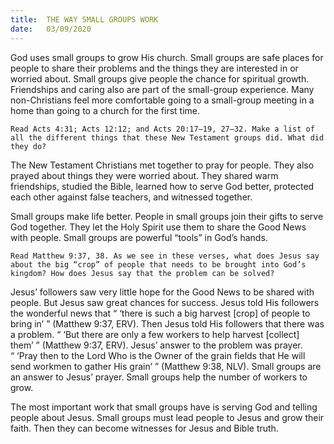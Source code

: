 ```yaml
---
title:  THE WAY SMALL GROUPS WORK
date:   03/09/2020
---
```


God uses small groups to grow His church. Small groups are safe places for people to share their problems and the things they are interested in or worried about. Small groups give people the chance for spiritual growth. Friendships and caring also are part of the small-group experience. Many non-Christians feel more comfortable going to a small-group meeting in a home than going to a church for the first time.

`Read Acts 4:31; Acts 12:12; and Acts 20:17–19, 27–32. Make a list of all the different things that these New Testament groups did. What did they do?`

The New Testament Christians met together to pray for people. They also prayed about things they were worried about. They shared warm friendships, studied the Bible, learned how to serve God better, protected each other against false teachers, and witnessed together.

Small groups make life better. People in small groups join their gifts to serve God together. They let the Holy Spirit use them to share the Good News with people. Small groups are powerful “tools” in God’s hands.

`Read Matthew 9:37, 38. As we see in these verses, what does Jesus say about the big “crop” of people that needs to be brought into God’s kingdom? How does Jesus say that the problem can be solved?`

Jesus’ followers saw very little hope for the Good News to be shared with people. But Jesus saw great chances for success. Jesus told His followers the wonderful news that “ ‘there is such a big harvest [crop] of people to bring in’ ” (Matthew 9:37, ERV). Then Jesus told His followers that there was a problem. “ ‘But there are only a few workers to help harvest [collect] them’ ” (Matthew 9:37, ERV). Jesus’ answer to the problem was prayer. “ ‘Pray then to the Lord Who is the Owner of the grain fields that He will send workmen to gather His grain’ ” (Matthew 9:38, NLV). Small groups are an answer to Jesus’ prayer. Small groups help the number of workers to grow.

The most important work that small groups have is serving God and telling people about Jesus. Small groups must lead people to Jesus and grow their faith. Then they can become witnesses for Jesus and Bible truth.
